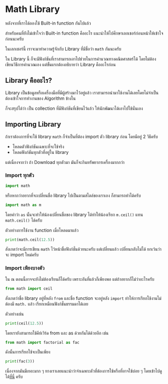# Math Library
หลังจากที่เราได้ลองใช้ Built-in function กันไปแล้ว

สำหรับคนที่ยังไม่เข้าใจว่า Built-in function คืออะไร แนะนำให้ไปศึกษาเลกเชอร์ก่อนหน้าให้เข้าใจก่อนนะครับ

ในเลกเชอร์นี้ เราจะมาทำความรู้จักกับ Library ที่มีชื่อว่า `math` กันนะครับ

ใน Library นี้ ก็จะมีฟังก์ชันที่เราสามารถเอาไปช่วยในการคำนวณทางคณิตศาสตร์ได้ โดยไม่ต้องเขียนวิธีการคำนวณเอง แต่ขั้นแรกต้องอธิบายว่า Library คืออะไรก่อน

## Library คืออะไร?
Library เป็นข้อมูลหรือเครื่องมือที่มีผู้สร้างมาไว้อยู่แล้ว เราสามารถนำมาใช้งานได้เลยโดยไม่จำเป็นต้องเข้าใจการทำงานของ Algorithm ข้างใน

ก็จะสรุปได้ว่า เป็น collection ที่มีฟังก์ชันที่เขียนไว้แล้ว ให้นักพัฒนาได้เอาไปใช้นั่นเอง

## Importing Library
ถ้าเราต้องการที่จะใช้ library `math` ก็จำเป็นที่ต้อง import ตัว library ก่อน โดยมีอยู่ 2 วิธีครับ

- โหลดตัวฟังก์ชันเฉพาะที่จะใช้จริง
- โหลดฟังก์ชันทุกตัวที่อยู่ใน library

แต่เนื่องจากว่า ถ้า Download ทุกตัวมา มันก็จะกินทรัพยากรเครื่องมากกว่า

### Import ทุกตัว
```python
import math
```

หรือหากว่าอยากที่จะเปลี่ยนชื่อ library ไปเป็นตามสไตล์ของเราเอง ก็สามารถทำได้ครับ

```python
import math as m
```

โดยคำว่า `as` นั้นจะทำให้น้องเปลี่ยนชื่อของ library ได้ทำให้น้องเรียก `m.ceil()` แทน `math.ceil()` ได้ครับ

ตัวอย่างการใช้งาน function เมื่อโหลดมาแล้ว
```python
print(math.ceil(12.5))
```
สังเกตว่าจะมีการเขียน `math` ไว้หน้าชื่อฟังก์ชั่นด้วยนะครับ แต่เปลี่ยนแล้ว เปลี่ยนกลับไม่ได้ ยกเว้นว่าจะ import ใหม่ครับ

### Import เพียงบางตัว
ใน ณ​ ตอนนี้อาจจะยังไม่ต้องเรียนก็ได้ครับ เพราะอันที่แล้วก็เพียงพอ แต่ถ้าอยากก็ไม่ว่าอะไรครับ

```python
from math import ceil
```

สังเกตว่าชื่อ library อยู่ที่หลัง `from` และชื่อ function จะอยู่หลัง `import` ทำให้การเรียกใช้งานไม่ต้องมี `math.` แล้ว เรียกเหมือนฟังก์ชั่นธรรมดาได้เลย

ตัวอย่างเช่น

```python
print(ceil(12.5))
```

โดยเรายังสามารถใช้คีย์เวิร์ด from และ as ด้วยกันได้ด้วยอีก เช่น

```python
from math import factorial as fac
```

ดังนั้นการเรียกใช้จะเป็นเพียง
```python
print(fac(3))
```

เนื่องจากมันมีเยอะมาก ๆ ทางเราเลยแนะนำว่าจำเฉพาะตัวที่ต้องการใช้หรือที่อาจใช้บ่อย ๆ โดยเข้าไปดูได้[ที่นี่](https://docs.python.org/3/library/math.html) ครับ
